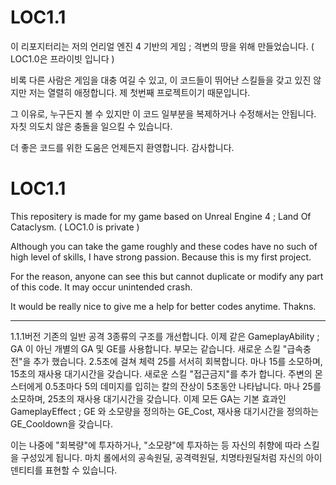 # LOC1.1 

이 리포지터리는 저의 언리얼 엔진 4 기반의 게임 ; 격변의 땅을 위해 만들었습니다. ( LOC1.0은 프라이빗 입니다 )

비록 다른 사람은 게임을 대충 여길 수 있고, 이 코드들이 뛰어난 스킬들을 갖고 있진 않지만 저는 열렬히 애정합니다. 제 첫번째 프로젝트이기 때문입니다.

그 이유로, 누구든지 볼 수 있지만 이 코드 일부분을 복제하거나 수정해서는 안됩니다. 자칫 의도치 않은 충돌을 일으킬 수 있습니다.

더 좋은 코드를 위한 도움은 언제든지 환영합니다. 감사합니다.

# LOC1.1 

This repositery is made for my game based on Unreal Engine 4 ; Land Of Cataclysm. ( LOC1.0 is private )

Although you can take the game roughly and these codes have no such of high level of skills, I have strong passion. Because this is my first project.

For the reason, anyone can see this but cannot duplicate or modify any part of this code. It may occur unintended crash.

It would be really nice to give me a help for better codes anytime. Thakns.

-----------------------------------------------------------------------------------------------------------------------------------------------------------------------------------
1.1.1버전
기존의 일반 공격 3종류의 구조를 개선합니다. 이제 같은 GameplayAbility ; GA 이 아닌 개별의 GA 및 GE를 사용합니다. 부모는 같습니다.
새로운 스킬 "급속충전"을 추가 했습니다. 2.5초에 걸쳐 체력 25를 서서히 회복합니다. 마나 15를 소모하며, 15초의 재사용 대기시간을 갖습니다.
새로운 스킬 "접근금지"를 추가 합니다. 주변의 몬스터에게 0.5초마다 5의 데미지를 입히는 칼의 잔상이 5초동안 나타납니다. 마나 25를 소모하며, 25초의 재사용 대기시간을 갖습니다.
이제 모든 GA는 기본 효과인 GameplayEffect ; GE 와 소모량을 정의하는 GE_Cost, 재사용 대기시간을 정의하는 GE_Cooldown을 갖습니다.

이는 나중에 "회복량"에 투자하거나, "소모량"에 투자하는 등 자신의 취향에 따라 스킬을 구성있게 됩니다.
마치 롤에서의 공속원딜, 공격력원딜, 치명타원딜처럼 자신의 아이덴티티를 표현할 수 있습니다.

